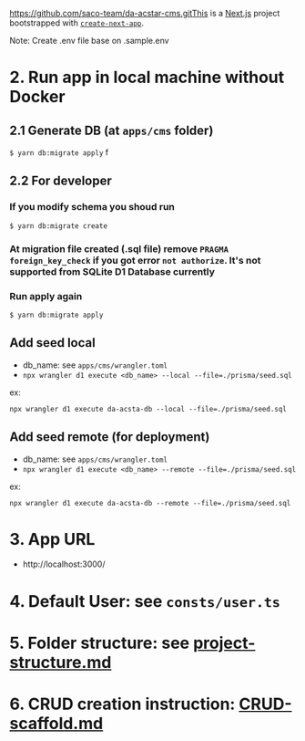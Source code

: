 https://github.com/saco-team/da-acstar-cms.gitThis is a [Next.js](https://nextjs.org/) project bootstrapped with [`create-next-app`](https://github.com/vercel/next.js/tree/canary/packages/create-next-app).

Note: Create .env file base on .sample.env

# 2. Run app in local machine without Docker

## 2.1 Generate DB (at `apps/cms` folder)

`$ yarn db:migrate apply`
f
## 2.2 For developer
### If you modify schema you shoud run

`$ yarn db:migrate create`

### At migration file created (.sql file) remove `PRAGMA foreign_key_check` if you got error `not authorize`. It's not supported from SQLite D1 Database currently

### Run apply again
`$ yarn db:migrate apply`


## Add seed local

- db_name: see `apps/cms/wrangler.toml`
- `npx wrangler d1 execute <db_name> --local --file=./prisma/seed.sql `

ex: 

`npx wrangler d1 execute da-acsta-db --local --file=./prisma/seed.sql`

## Add seed remote (for deployment)

- db_name: see `apps/cms/wrangler.toml`
- `npx wrangler d1 execute <db_name> --remote --file=./prisma/seed.sql `

ex: 

`npx wrangler d1 execute da-acsta-db --remote --file=./prisma/seed.sql`

# 3. App URL

- http://localhost:3000/

# 4. Default User: see `consts/user.ts`

# 5. Folder structure: see [project-structure.md](docs/project-structure.md)

# 6. CRUD creation instruction: [CRUD-scaffold.md](docs/CRUD-scaffold.md)
